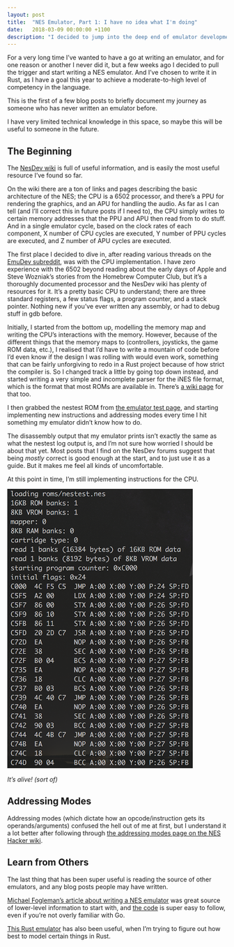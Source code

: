 ```yaml
---
layout: post
title:  "NES Emulator, Part 1: I have no idea what I'm doing"
date:   2018-03-09 00:00:00 +1100
description: "I decided to jump into the deep end of emulator development by writing a NES emulator"
---
```

For a very long time I’ve wanted to have a go at writing an emulator, and for one reason or another I never did it, but a few weeks ago I decided to pull the trigger and start writing a NES emulator. And I’ve chosen to write it in Rust, as I have a goal this year to achieve a moderate-to-high level of competency in the language.

This is the first of a few blog posts to briefly document my journey as someone who has never written an emulator before.

I have very limited technical knowledge in this space, so maybe this will be useful to someone in the future.

## The Beginning

The [NesDev wiki](https://wiki.nesdev.com/w/index.php/Nesdev) is full of useful information, and is easily the most useful resource I’ve found so far.

On the wiki there are a ton of links and pages describing the basic architecture of the NES; the CPU is a 6502 processor, and there’s a PPU for rendering the graphics, and an APU for handling the audio. As far as I can tell (and I’ll correct this in future posts if I need to), the CPU simply writes to certain memory addresses that the PPU and APU then read from to do stuff. And in a single emulator cycle, based on the clock rates of each component, X number of CPU cycles are executed, Y number of PPU cycles are executed, and Z number of APU cycles are executed.

The first place I decided to dive in, after reading various threads on the [EmuDev subreddit](https://www.reddit.com/r/EmuDev/), was with the CPU implementation. I have zero experience with the 6502 beyond reading about the early days of Apple and Steve Wozniak’s stories from the Homebrew Computer Club, but it’s a thoroughly documented processor and the NesDev wiki has plenty of resources for it. It’s a pretty basic CPU to understand; there are three standard registers, a few status flags, a program counter, and a stack pointer. Nothing new if you’ve ever written any assembly, or had to debug stuff in gdb before.

Initially, I started from the bottom up, modelling the memory map and writing the CPU’s interactions with the memory. However, because of the different things that the memory maps to (controllers, joysticks, the game ROM data, etc.), I realised that I’d have to write a mountain of code before I’d even know if the design I was rolling with would even work, something that can be fairly unforgiving to redo in a Rust project because of how strict the compiler is. So I changed track a little by going top down instead, and started writing a very simple and incomplete parser for the iNES file format, which is the format that most ROMs are available in. There’s [a wiki page](http://wiki.nesdev.com/w/index.php/INES) for that too.

I then grabbed the nestest ROM from [the emulator test page](https://wiki.nesdev.com/w/index.php/Emulator_tests), and starting implementing new instructions and addressing modes every time I hit something my emulator didn’t know how to do.

The disassembly output that my emulator prints isn’t exactly the same as what the nestest log output is, and I’m not sure how worried I should be about that yet. Most posts that I find on the NesDev forums suggest that being *mostly* correct is good enough at the start, and to just use it as a guide. But it makes me feel all kinds of uncomfortable.

At this point in time, I’m still implementing instructions for the CPU.

![It’s alive! (sort of)](/assets/nestest.png)
	
*It’s alive! (sort of)*

## Addressing Modes

Addressing modes (which dictate how an opcode/instruction gets its operands/arguments) confused the hell out of me at first, but I understand it a lot better after following through [the addressing modes page on the NES Hacker wiki](http://www.thealmightyguru.com/Games/Hacking/Wiki/index.php/Addressing_Modes).

## Learn from Others

The last thing that has been super useful is reading the source of other emulators, and any blog posts people may have written.

[Michael Fogleman’s article about writing a NES emulator](https://medium.com/@fogleman/i-made-an-nes-emulator-here-s-what-i-learned-about-the-original-nintendo-2e078c9b28fe) was great source of lower-level information to start with, and [the code](https://github.com/fogleman/nes) is super easy to follow, even if you’re not overly familiar with Go.

[This Rust emulator](https://github.com/xSke/nes-emu) has also been useful, when I’m trying to figure out how best to model certain things in Rust.
